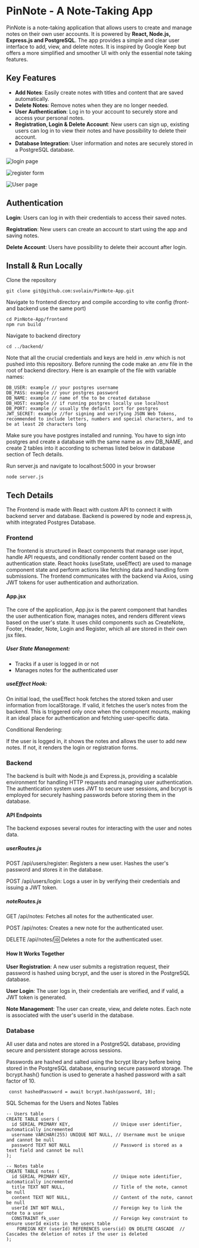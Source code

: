 # PinNote - A Note-Taking App

PinNote is a note-taking application that allows users to create and manage notes on their own user accounts. It is powered by **React, Node.js, Express.js and PostgreSQL**. The app provides a simple and clear user interface to add, view, and delete notes. It is inspired by Google Keep but offers a more simplified and smoother UI with only the essential note taking features.

## Key Features

- **Add Notes**: Easily create notes with titles and content that are saved automatically.
- **Delete Notes**: Remove notes when they are no longer needed.
- **User Authentication**: Log in to your account to securely store and access your personal notes.
- **Registration, Login & Delete Account**: New users can sign up, existing users can log in to view their notes and have possibility to delete their account.
- **Database Integration**: User information and notes are securely stored in a PostgreSQL database.

![login page](/public/login.jpg)

![register form](/public/register.jpg)

![User page](/public/notes.jpg)

## Authentication

**Login**: Users can log in with their credentials to access their saved notes.

**Registration**: New users can create an account to start using the app and saving notes.

**Delete Account**: Users have possibility to delete their account after login.

## Install & Run Locally

Clone the repository

```
git clone git@github.com:svolain/PinNote-App.git
```

Navigate to frontend directory and compile according to vite config (front- and backend use the same port)

```
cd PinNote-App/frontend
npm run build
```

Navigate to backend directory

```
cd ../backend/
```

Note that all the crucial credentials and keys are held in .env which is not pushed into this repository.
Before running the code make an .env file in the root of backend directory. Here is an example of the file with variable names:

```
DB_USER: example // your postgres username
DB_PASS: example // your postgres password
DB_NAME: example // name of the to be created database
DB_HOST: example // if running postgres locally use localhost
DB_PORT: example // usually the default port for postgres
JWT_SECRET: example //for signing and verifying JSON Web Tokens, recommended to include letters, numbers and special characters, and to be at least 20 characters long
```

Make sure you have postgres installed and running. You have to sign into postgres and create a database with the same name as .env DB_NAME, and create 2 tables into it according to schemas listed below in database section of Tech details.

Run server.js and navigate to localhost:5000 in your browser

```
node server.js
```

## Tech Details

The Frontend is made with React with custom API to connect it with backend server and database. Backend is powered by node and express.js, whith integrated Postgres Database.

### Frontend

The frontend is structured in React components that manage user input, handle API requests, and conditionally render content based on the authentication state. React hooks (useState, useEffect) are used to manage component state and perform actions like fetching data and handling form submissions. The frontend communicates with the backend via Axios, using JWT tokens for user authentication and authorization.

#### App.jsx

The core of the application, App.jsx is the parent component that handles the user authentication flow, manages notes, and renders different views based on the user's state. It uses child components such as CreateNote, Footer, Header, Note, Login and Register, which all are stored in their own jsx files.

##### User State Management:

- Tracks if a user is logged in or not
- Manages notes for the authenticated user

##### useEffect Hook:

On initial load, the useEffect hook fetches the stored token and user information from localStorage. If valid, it fetches the user’s notes from the backend.
This is triggered only once when the component mounts, making it an ideal place for authentication and fetching user-specific data.

Conditional Rendering:

If the user is logged in, it shows the notes and allows the user to add new notes. If not, it renders the login or registration forms.

### Backend

The backend is built with Node.js and Express.js, providing a scalable environment for handling HTTP requests and managing user authentication. The authentication system uses JWT to secure user sessions, and bcrypt is employed for securely hashing passwords before storing them in the database.

#### API Endpoints

The backend exposes several routes for interacting with the user and notes data.

##### userRoutes.js

POST /api/users/register: Registers a new user. Hashes the user's password and stores it in the database.

POST /api/users/login: Logs a user in by verifying their credentials and issuing a JWT token.

##### noteRoutes.js

GET /api/notes: Fetches all notes for the authenticated user.

POST /api/notes: Creates a new note for the authenticated user.

DELETE /api/notes/:id: Deletes a note for the authenticated user.

#### How It Works Together

**User Registration**: A new user submits a registration request, their password is hashed using bcrypt, and the user is stored in the PostgreSQL database.

**User Login**: The user logs in, their credentials are verified, and if valid, a JWT token is generated.

**Note Management**: The user can create, view, and delete notes. Each note is associated with the user's userId in the database.

### Database

All user data and notes are stored in a PostgreSQL database, providing secure and persistent storage across sessions.

Passwords are hashed and salted using the bcrypt library before being stored in the PostgreSQL database, ensuring secure password storage. The bcrypt.hash() function is used to generate a hashed password with a salt factor of 10.

```
 const hashedPassword = await bcrypt.hash(password, 10);
```

SQL Schemas for the Users and Notes Tables

```
-- Users table
CREATE TABLE users (
  id SERIAL PRIMARY KEY,                // Unique user identifier, automatically incremented
  username VARCHAR(255) UNIQUE NOT NULL, // Username must be unique and cannot be null
  password TEXT NOT NULL                // Password is stored as a text field and cannot be null
);

-- Notes table
CREATE TABLE notes (
  id SERIAL PRIMARY KEY,                // Unique note identifier, automatically incremented
  title TEXT NOT NULL,                  // Title of the note, cannot be null
  content TEXT NOT NULL,                // Content of the note, cannot be null
  userId INT NOT NULL,                  // Foreign key to link the note to a user
  CONSTRAINT fk_user                    // Foreign key constraint to ensure userId exists in the users table
    FOREIGN KEY (userId) REFERENCES users(id) ON DELETE CASCADE  // Cascades the deletion of notes if the user is deleted
);
```
